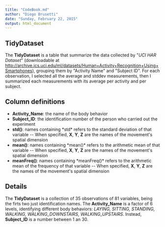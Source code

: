 ```yaml
---
title: "CodeBook.md"
author: "Diego Brusetti"
date: "Sunday, February 22, 2015"
output: html_document
---
```


## TidyDataset
The **TidyDataset** is a table that summarize the data collected by "*UCI HAR Dataset*" (downloadable at http://archive.ics.uci.edu/ml/datasets/Human+Activity+Recognition+Using+Smartphones), grouping them by "Activity Name" and "Subject ID".
For each observation, I selected all the average and stddev measurements, then I summarized each measurements with its average per activity and per subject.

## Column definitions

- **Activity_Name**: the name of the body behavior
- **Subject_ID**: the identification number of the person who carried out the experiment
- **std()**: names containing \*std\* refers to the standard deviation of that variable -- When specified, **X**, **Y**, **Z** are the names of the movement's spatial dimension
- **mean()**: names containing \*mean()\* refers to the arithmetic mean of that variable -- When specified, **X**, **Y**, **Z** are the names of the movement's spatial dimension
- **meanFreq()**: names containing \*meanFreq()\* refers to the arithmetic mean of the frequency of that variable -- When specified, **X**, **Y**, **Z** are the names of the movement's spatial dimension

## Details
The **TidyDataset** is a collection of 35 observations of 81 variables, being the firts two just identification names.
The **Activity_Name** is a factor of 6 levels, identifying different body behaviors: *LAYING, SITTING, STANDING, WALKING, WALKING_DOWNSTAIRS, WALKING_UPSTAIRS*. Instead, **Subject_ID** is a number between 1 an 30.
